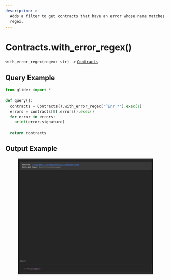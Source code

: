 ```yaml
---
description: >-
  Adds a filter to get contracts that have an error whose name matches the given
  regex.
---
```


# Contracts.with\_error\_regex()

`with_error_regex(regex: str) ->` [`Contracts`](./)

## Query Example

```python
from glider import *

def query():
  contracts = Contracts().with_error_regex('^Err.*').exec(1)
  errors = contracts[0].errors().exec()
  for error in errors:
    print(error.signature)

  return contracts
```

## Output Example

<figure><img src="../../.gitbook/assets/image (54).png" alt=""><figcaption></figcaption></figure>
